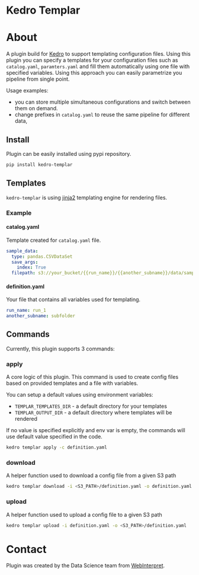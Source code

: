 # Kedro Templar 

# About
A plugin build for [Kedro](https://kedro.readthedocs.io/en/stable/) to support templating configuration files.
Using this plugin you can specify a templates for your configuration files such as `catalog.yaml`, `paramters.yaml` 
and fill them automatically using one file with specified variables.
Using this approach you can easily parametrize you pipeline from single point.

Usage examples:
- you can store multiple simultaneous configurations and switch between them on demand.
- change prefixes in `catalog.yaml` to reuse the same pipeline for different data,

## Install
Plugin can be easily installed using pypi repository.
```bash
pip install kedro-templar
```

## Templates
`kedro-templar` is using [jinja2](https://jinja.palletsprojects.com/) templating engine for rendering files.

### Example
#### catalog.yaml
Template created for `catalog.yaml` file.
```yaml
sample_data:
  type: pandas.CSVDataSet
  save_args:
    index: True
  filepath: s3://your_bucket/{{run_name}}/{{another_subname}}/data/sample_data.csv
```

#### definition.yaml
Your file that contains all variables used for templating.
```yaml
run_name: run_1
another_subname: subfolder
```


## Commands
Currently, this plugin supports 3 commands:
### apply
A core logic of this plugin. This command is used 
to create config files based on provided templates and a file with variables.

You can setup a default values using environment variables:
 - `TEMPLAR_TEMPLATES_DIR` - a default directory for your templates
 - `TEMPLAR_OUTPUT_DIR` - a default directory where templates will be rendered

If no value is specified explicitly and env var is empty,
the commands will use default value specified in the code.

```bash
kedro templar apply -c definition.yaml
```

### download
A helper function used to download a config file from a given S3 path
```bash
kedro templar download -i <S3_PATH>/definition.yaml -o definition.yaml
```

### upload
A helper function used to upload a config file to a given S3 path
```bash
kedro templar upload -i definition.yaml -o <S3_PATH>/definition.yaml
```

# Contact
Plugin was created by the Data Science team from [WebInterpret](https://www.webinterpret.com/).